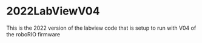 # 2022LabViewV04
This is the 2022 version of the labview code that is setup to run with V04 of the roboRIO firmware

